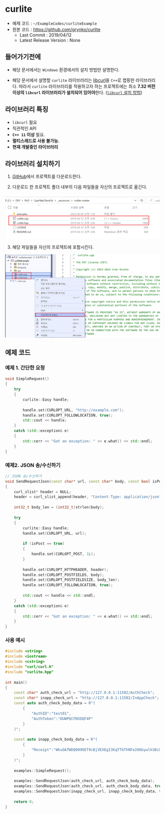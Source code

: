 # curlite

- 예제 코드 : `~/ExampleCodes/curliteExample`
- 원본 코드 : https://github.com/grynko/curlite
	- Last Commit : 2019/04/12
	- Latest Release Version : None

## 들어가기전에

- 해당 문서에서는 `Windows` 환경에서의 설치 방법만 설명한다.

- 해당 문서에서 설명할 `curlite` 라이브러리는 [libcurl](https://github.com/curl/curl)을 `C++`로 랩핑한 라이브러리다. 따라서 `curlite` 라이브러리를 적용하고자 하는 프로젝트에는 최소 **7.32 버전 이상의 `libcurl` 라이브러리가 설치되어 있어야**한다. ([`libcurl` 설치 방법](~/Manuals/libcurl.md))

## 라이브러리 특징

- `libcurl` 필요
- 직관적인 API
- **`C++ 11` 이상** 필요.
- **멀티스레드로 사용 불가능.**
- **현재 개발중인 라이브러리**

## 라이브러리 설치하기

1. [GitHub](https://github.com/grynko/curlite)에서 프로젝트를 다운로드한다.

2. 다운로드 한 프로젝트 폴더 내부의 다음 파일들을 자신의 프로젝트로 옮긴다.

![install_02_01](../Images/curlite/install_02.png)

3. 해당 파일들을 자신의 프로젝트에 포함시킨다.

![install_03](../Images/curlite/install_03.png)

## 예제 코드

### 예제 1. 간단한 요청
```cpp
void SimpleRequest()
{
	try
	{
		curlite::Easy handle;

		handle.set(CURLOPT_URL, "http://example.com");
		handle.set(CURLOPT_FOLLOWLOCATION, true);
		std::cout << handle;
	}
	catch (std::exception& e)
	{
		std::cerr << "Got an exception: " << e.what() << std::endl;
	}
}
```

### 예제2. JSON 송/수신하기

```cpp
// JSON 송/수신하기
void SendRequestJson(const char* url, const char* body, const bool isPost = false)
{
	curl_slist* header = NULL;
	header = curl_slist_append(header, "Content-Type: application/json");

	int32_t body_len = (int32_t)strlen(body);

	try
	{
		curlite::Easy handle;
		handle.set(CURLOPT_URL, url);

		if (isPost == true)
		{
			handle.set(CURLOPT_POST, 1L);
		}
		
		handle.set(CURLOPT_HTTPHEADER, header);
		handle.set(CURLOPT_POSTFIELDS, body);
		handle.set(CURLOPT_POSTFIELDSIZE, body_len);
		handle.set(CURLOPT_FOLLOWLOCATION, true);

		std::cout << handle << std::endl;
	}
	catch (std::exception& e)
	{
		std::cerr << "Got an exception: " << e.what() << std::endl;
	}
}
```

### 사용 예시
```cpp
#include <string>
#include <iostream>
#include <cstring>
#include "curl/curl.h"
#include "curlite.hpp"

int main()
{
	const char* auth_check_url = "http://127.0.0.1:11502/AuthCheck";
	const char* inapp_check_url = "http://127.0.0.1:11502/InAppCheck";
	const auto auth_check_body_data = R"(
		{
			"AuthID":"test01",
			"AuthToken":"DUWPQCFN5DQF4P"
		}
	)";

	const auto inapp_check_body_data = R"(
		{
			"Receipt":"WkuOATWDQ909OET9cBjVEXEgI3KqTTbThNFe206bywlkSBiUD1hgrCltj3g1a84d"
		}
	)";

	examples::SimpleRequest();

	examples::SendRequestJson(auth_check_url, auth_check_body_data);
	examples::SendRequestJson(auth_check_url, auth_check_body_data, true);
	examples::SendRequestJson(inapp_check_url, inapp_check_body_data, true);

	return 0;
}
```